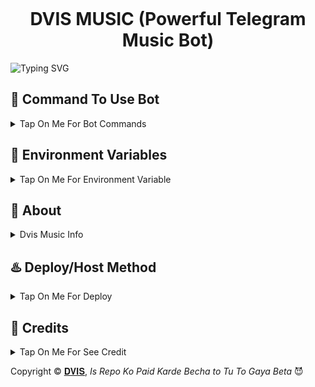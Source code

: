 <p align="center">
  <img src="" alt="">
</p>
<h1 align="center">
  DVIS MUSIC (Powerful Telegram Music Bot)
</h1>

![Typing SVG](https://readme-typing-svg.herokuapp.com/?lines=Welcome+To+DV-MUSIC-V2;A+Highly+Advance+Bot;Made+By+tg-@DvisDmBot!;Dvis+Music+is+an+advanced+&+powerful+multi-featured+Telegram+vc++streaming+bot+.;Must+Give+Credit+To+Dvis;Because+He+Public+The+Paid+Repo;Thank+You!)
</p>


## 📒 Command To Use Bot

<details><summary>Tap On Me For Bot Commands</summary>
<b>
🖍️ All Members Commands :-

- `/start` : By This Command You Can Check Bot Is Alive Or Not
- `/play` : Stream Only Audio On VC.
- `/vplay ` :  Stream Audio With Video.

🖍️ Only For Chat Admis Commands :-
- `/pause` :  Pause Running Stream.
- `/resume` : Resume Paused Stream.
- `/skip` : Skip Current Stream To Next.
- `/end` : Stop Current Running Stream.

🖍️ Only For Owner Commands :-
- `/ping` : Show The Ping
- `/broadcast` or `/gcast` : Broadcast A Message To Your Bot User, Reply This Command To Broadcast Message
- `/stats` : Show The Stats Of Bot
</b>
</details>

## 👀 Environment Variables

<details><summary>Tap On Me For Environment Variable</summary>

- `API_ID` : Get From [my.telegram.org](https://my.telegram.org)
- `API_HASH` : Get From [my.telegram.org](https://my.telegram.org)
- `BOT_TOKEN` : Get From [BotFather](https://telegram.me/BotFather)
- `MONGO_DB_URL` : Mongodb Database Url For Main Bot 
- `OWNER_ID` : It mean Admin/Owner Id For Broadcasting Message.
- `LOG_GROUP_ID` : Log group id start with -100xxxxxx
- `START_IMAGE_URL` : Your Start Img Url

**Note:** have any problem or don't understand something, you can ask the **[sᴜᴘᴘᴏʀᴛ ɢʀᴏᴜᴘ](https://t.me/+7ehnJA3aMb84OGNl)** or **[ᴅᴠɪs](https://t.me/DvisDmBot)** 

</details>


## 🤖 About

<details><summary>Dvis Music Info</summary>
<p title="Dvis Music">Dvis Music is an open-source Telegram multi-featured vc streaming bot developed by using the Python programming language and Pyrogram MTProto client library of the Telegram API and PyTgCalls library, a secure and reliable way to interact with the Telegram platform.</p>
</details>


## ♨️ Deploy/Host Method 

<details><summary>Tap On Me For Deploy</summary>


<details><summary>Host On Heroku</summary>
<h3 align="center">
    ─「 ᴅᴇᴩʟᴏʏ ᴏɴ ʜᴇʀᴏᴋᴜ 」─
</h3>

<p align="center"><a href="https://dashboard.heroku.com/new?template=https://github.com/IamDvis/DV-MUSIC-V2"> <img src="https://img.shields.io/badge/Deploy%20On%20Heroku-black?style=for-the-badge&logo=heroku" width="220" height="38.45"/></a></p>

 </h3> </details>


<details><summary>Host On VPS Server</summary>


**1. At First Copy & Paste Below Command.**

```sudo apt install curl ffmpeg git nano python3-pip screen -y && cd && rm-rf DV-MUSIC-V2 && git clone https://github.com/IamDvis/DV-MUSIC-V2 && cd DV-MUSIC-V2 && pip3 install -r requirements.txt --force-reinstall &* screen -R DvisMusic```


**2. Now Run This Command & Add Your Variables.**

```nano Config.env```


**3. After That Save and Exit By Below Buttons.**

```ctrl + s```

```ctrl + x```


**4. Now Run Your Bot in Background.**

```python3 -m DvisMusic```


**5. Now Exit From Screen & Close Your Vps & Enjoy**

```ctrl + a + d```

 </h3> </details>

</details>



## 📑 Credits

<details><summary>Tap On Me For See Credit</summary>

- [**`Pyrogram:`**](https://github.com/pyrogram) All functions of Dvis Music based on this mtproto client library.
- [**`Py-TgCalls:`**](https://github.com/py-tgcalls) Telegram Streaming system of Dvis Music based on this library.
- 💝 Credit Goes To Base Repo Owner [Aditya Halder](https://github.com/AdityaHalder)

- 💖 And Thank You So Much To All Who Help In This Journey 💕
- Copyright ©️ [𝐃𝐕𝐈𝐒](https://t.me/DvisDmBot), <i>Is Repo Ko Paid Karde Becha to Tu To Gaya Beta</i> 😈
</b>
</details>

Copyright ©️ [𝐃𝐕𝐈𝐒](https://t.me/DvisDmBot), <i>Is Repo Ko Paid Karde Becha to Tu To Gaya Beta</i> 😈
 
